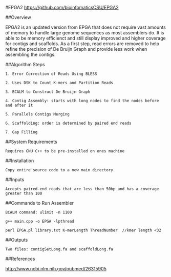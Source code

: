 #EPGA2
https://github.com/bioinfomaticsCSU/EPGA2


##Overview

EPGA2 is an updated version from EPGA that does not require vast amounts of memory to handle large genome 
sequences as most assemblers do. It is able to be memory efficienct and still display improved
and higher coverage for contigs and scaffolds. As a first step, read errors are removed to help refine
the precision of De Bruijn Graph and provide less work when assembling the contigs. 

##Algorithm Steps

	1. Error Correction of Reads Using BLESS

	2. Uses DSK to Count K-mers and Partition Reads

	3. BCALM to Construct De Bruijn Graph

	4. Contig Assembly: starts with long nodes to find the nodes before and after it

	5. Parallels Contigs Merging 

	6. Scaffolding: order is determined by paired end reads

	7. Gap Filling 

##System Requirements

	Requires GNU C++ to be pre-installed on ones machine 
  
##Installation

	Copy entire source code to a new main directory
  
##Inputs

	Accepts paired-end reads that are less than 50bp and has a coverage greater than 100
	
##Commands to Run Assembler
	
	BCALM command: ulimit -n 1100
	
	g++ main.cpp -o EPGA -lpthread
	
	perl EPGA.pl library.txt K-merLength ThreadNumber  //kmer length <32
	
##Outputs 

	Two files: contigSetLong.fa and scaffoldLong.fa

##References

http://www.ncbi.nlm.nih.gov/pubmed/26315905

